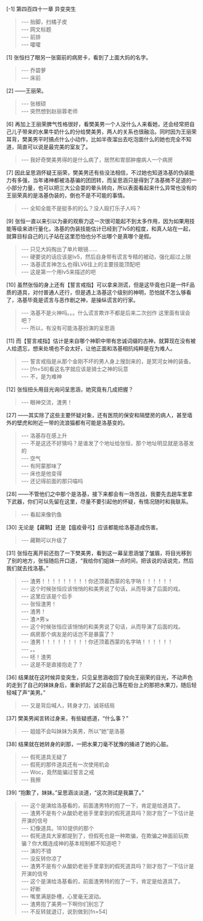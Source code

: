 
[-1] 第四百四十一章 异变突生
>--- 抬脚，扫橘子皮<br>
>--- 网文标题<br>
>--- 前排<br>
>--- 嚯嚯<br>

[1] 张恒扫了眼另一张窗前的病房卡，看到了上面大妈的名字。
>--- 乔碧萝<br>
>--- 床前<br>

[2] ——王丽荣。
>--- 张根硕<br>
>--- 突然想到赵丽蓉老师<br>

[6] 再加上王丽荣脾气性格很好，看樊美男一个人没什么人来看她，还会经常把自己儿子带来的水果牛奶什么的分给樊美男，两人的关系也很融洽。同时因为王丽荣耳背，樊美男平时搞点什么小动作，比如半夜溜出去吃泡面什么的她也完全不知道，简直可以说是最完美的室友了。
>--- 我好奇樊美男得的是什么病了，居然和胃部肿瘤病人一个病房<br>

[7] 因此呈思涵怀疑王丽荣，樊美男还有些没法相信，不过她也知道洛基的伪装能力有多强，当年诸神都被洛基骗的团团转，而呈思涵只是得到了洛基微不足道的一小部分力量，也可以把三大公会耍的晕头转向，所以表面看起来什么异常也没有的王丽荣真的是洛基伪装的，倒也不是不可能的事情。
>--- 全知全能不是挺多的的么？没人殴打乐子人吗？<br>

[9] 张恒一直以来引以为豪的观察力这一次很可能起不到太多作用，因为如果用技能等级来进行量化，洛基的伪装技能估计已经到了lv5的程度，和真人站在一起，就算目标自己的儿子站在这里恐怕也分不出哪个是真哪个是假。
>--- 只见大妈掏出了单片眼镜……<br>
>--- 硬要说的话应该是lv5，然后自身带有谎言专精的被动，强化超过上限<br>
>--- 洛基谎言神怎么也得LV6往上的主要技能顶配吧<br>
>--- 这是第一个用lv5来描述的吧<br>

[10] 虽然张恒的身上还有【誓言戒指】可以拿来测谎，但是这毕竟也只是一件F品质的道具，对付普通人还行，但是遇上洛基这个级别的神明，恐怕就不怎么够看了，洛基毕竟是谎言与恶作剧之神，是操纵谎言的行家。
>--- 洛基不是火神吗。。。什么谎言欺诈不都是后来二次创作 这里面有误会吧？<br>
>--- 所以，有没有可能洛基扮演的呈思涵<br>

[11] 而【誓言戒指】估计是来自哪个神职中带有忠诚词缀的古神，就算现在没有被人给遗忘，想来处境也不会太好，让他正面和洛基相抗纯粹是在为难人。
>--- 誓言戒指是从那个金刚不坏的男人身上搜刮来的，是冥河女神的装备。<br>
>--- [fn=58]看这名字就应该是骑士之神的玩意<br>
>--- 不，是为难神<br>

[12] 张恒扭头用目光询问呈思涵，她究竟有几成把握？
>--- 眼神交流，渣男！<br>

[27] ——其实除了这些主要怀疑对象，还有医院的保安和隔壁房的病人，甚至墙外的壁虎和附近一带的流浪猫都有可能是洛基变的。
>--- 洛基存在感上升<br>
>--- 不是这还不好猜吗？是谁发了个地址给张恒，那个地址明显就是洛基发的<br>
>--- 空气<br>
>--- 有阿蒙那味了<br>
>--- 床也是他变得<br>
>--- 还记得前面的那只喵吗<br>

[28] ——不管他们之中那个是洛基，接下来都会有一场苦战，我要先去趟车里拿下武器，你们可以先留在这里，尽量不要引起他的怀疑，有情况随时和我联系。
>--- 看起来像钓鱼<br>

[30] 无论是【藏鞘】还是【瘟疫骨弓】应该都能给洛基造成伤害。
>--- 藏鞘可以升级了<br>

[31] 张恒在离开前还抱了一下樊美男，看到这一幕呈思涵皱了皱眉，将目光移到了别的地方，张恒随后开口道，“我给你们姐妹一点时间，把该说的话说完，然后我们就去找洛基。”
>--- 渣男！！！！！！！！！你还顶着西蒙的名字呐！！！！！！<br>
>--- 这个时候张恒应该悄悄的和美男说了句话，从而导演了后面的戏。<br>
>--- 这里应该是个后手<br>
>--- 张恒渣男！<br>
>--- 渣男！<br>
>--- 渣↗男↘<br>
>--- 这个时候张恒应该悄悄的和美男说了句话，从而导演了后面的戏。<br>
>--- 病房那个病友是的话岂不是暴露了？<br>
>--- 渣男！！！！！！！！！你还顶着西蒙的名字呐！！！！！！<br>
>--- 。。<br>
>--- 呸！渣男<br>
>--- 这是不是直接抱走了？<br>

[36] 结果就在这时候异变突生，只见呈思涵收回了投向王丽荣的目光，不动声色的走到了自己的妹妹身后，重新抓起了之前自己落在柜台上的那把水果刀，随后轻轻喊了声“美男。”
>--- 又是背后喊人，转身才刀，诚哥结局<br>

[37] 樊美男闻言转过身来，有些疑惑道，“什么事？”
>--- 姐姐不会叫妹妹为美男，所以“她”是洛基<br>

[38] 结果就在她转身的刹那，一把水果刀毫不犹豫的捅进了她的心脏。
>--- 假死道具无疑了<br>
>--- 假死的那件道具还有一次使用机会<br>
>--- Woc，竟然能骗过誓言之戒<br>
>--- 我擦<br>

[39] “抱歉了，妹妹。”呈思涵淡淡道，“这次测试是我赢了。”
>--- 这个是演给洛基看的，前面渣男特的抱了一下，肯定是给道具了。<br>
>--- 渣男不是有个从酸奶老爸手里拿到的假死道具吗？刚才抱了一下估计是开演的信号<br>
>--- 幻像道具。1810提供的那个<br>
>--- 假死道具大家都提到了，但假死也是一种欺骗，在欺骗之神面前玩欺骗？你大概连成神的基本规制都不知道吧？<br>
>--- 演的不错<br>
>--- 没反转你凉了<br>
>--- 渣男不是有个从酸奶老爸手里拿到的假死道具吗？刚才抱了一下估计是开演的信号<br>
>--- 这个是演给洛基看的，前面渣男特的抱了一下，肯定是给道具了。<br>
>--- 好断<br>
>--- 嘴里满是卧槽，心里毫无波动。<br>
>--- 渣男抱了美男一下啊你们别忘了<br>
>--- 不反转就退订，说到做到[fn=54]<br>
